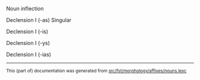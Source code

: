 Noun inflection

Declension I (-as)
Singular

Declension I (-is)

Declension I (-ys)

Declension I (-ias)

* * *

<small>This (part of) documentation was generated from [src/fst/morphology/affixes/nouns.lexc](https://github.com/giellalt/lang-lit/blob/main/src/fst/morphology/affixes/nouns.lexc)</small>
